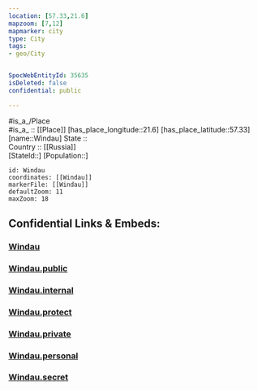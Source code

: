 ```yaml
---
location: [57.33,21.6] 
mapzoom: [7,12] 
mapmarker: city 
type: City
tags:
- geo/City


SpocWebEntityId: 35635
isDeleted: false
confidential: public

---
```

#is_a_/Place  
#is_a_ :: [[Place]] 
[has_place_longitude::21.6] 
[has_place_latitude::57.33] 
[name::Windau] 
State ::  
Country :: [[Russia]]  
[StateId::] 
[Population::] 



```leaflet
id: Windau
coordinates: [[Windau]] 
markerFile: [[Windau]] 
defaultZoom: 11 
maxZoom: 18
```


## Confidential Links & Embeds: 

### [Windau](/_Standards/Earth/Continent/Europe/Europe~North/Latvia/Regions~Latvia/Kurzeme/counties~Kurzeme/Ventspils/City/Windau.md) 

### [Windau.public](/_public/Earth/Continent/Europe/Europe~North/Latvia/Regions~Latvia/Kurzeme/counties~Kurzeme/Ventspils/City/Windau.public.md) 

### [Windau.internal](/_internal/Earth/Continent/Europe/Europe~North/Latvia/Regions~Latvia/Kurzeme/counties~Kurzeme/Ventspils/City/Windau.internal.md) 

### [Windau.protect](/_protect/Earth/Continent/Europe/Europe~North/Latvia/Regions~Latvia/Kurzeme/counties~Kurzeme/Ventspils/City/Windau.protect.md) 

### [Windau.private](/_private/Earth/Continent/Europe/Europe~North/Latvia/Regions~Latvia/Kurzeme/counties~Kurzeme/Ventspils/City/Windau.private.md) 

### [Windau.personal](/_personal/Earth/Continent/Europe/Europe~North/Latvia/Regions~Latvia/Kurzeme/counties~Kurzeme/Ventspils/City/Windau.personal.md) 

### [Windau.secret](/_secret/Earth/Continent/Europe/Europe~North/Latvia/Regions~Latvia/Kurzeme/counties~Kurzeme/Ventspils/City/Windau.secret.md)

